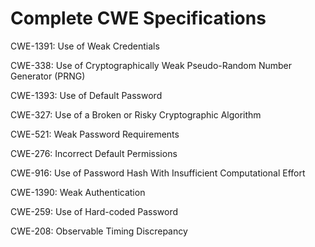 

# Complete CWE Specifications

CWE-1391: Use of Weak Credentials

CWE-338: Use of Cryptographically Weak Pseudo-Random Number Generator (PRNG)

CWE-1393: Use of Default Password

CWE-327: Use of a Broken or Risky Cryptographic Algorithm

CWE-521: Weak Password Requirements

CWE-276: Incorrect Default Permissions

CWE-916: Use of Password Hash With Insufficient Computational Effort

CWE-1390: Weak Authentication

CWE-259: Use of Hard-coded Password

CWE-208: Observable Timing Discrepancy